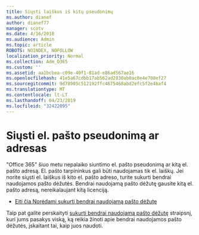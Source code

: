 ```yaml
---
title: Siųsti laiškus iš kitų pseudonimų
ms.author: dianef
author: dianef77
manager: scotv
ms.date: 4/16/2018
ms.audience: Admin
ms.topic: article
ROBOTS: NOINDEX, NOFOLLOW
localization_priority: Normal
ms.collection: Adm_O365
ms.custom: ''
ms.assetid: aa1bcbea-c09e-40f1-81ad-e86ad567ae16
ms.openlocfilehash: 41e5a67cdbb17ab562ad2830ab0ac0e4e708ef27
ms.sourcegitcommit: 9d78905c512192ffc4675468abd2efc5f2e4baf4
ms.translationtype: MT
ms.contentlocale: lt-LT
ms.lasthandoff: 04/23/2019
ms.locfileid: "32422095"
---
```

# <a name="send-email-from-an-alias-or-secondary-address"></a>Siųsti el. pašto pseudonimą ar adresas

"Office 365" šiuo metu nepalaiko siuntimo el. pašto pseudonimą ar kitą el. pašto adresą. El. pašto tarpininkus gali būti naudojamas tik el. laiškų. Jei norite siųsti el. laiškus iš kito el. pašto adreso, turite sukurti bendrai naudojamos pašto dėžutės. Bendrai naudojamą pašto dėžutę gausite kitą el. pašto adresą, nereikalaujant kitą licenciją. 
  
- [Eiti čia Norėdami sukurti bendrai naudojamą pašto dėžutę](https://portal.office.com/AdminPortal/Home#/AssistedGuide/addemailoptions)
    
Taip pat galite perskaityti [sukurti bendrai naudojamą pašto dėžutę](https://support.office.com/article/871a246d-3acd-4bba-948e-5de8be0544c9) straipsnį, kuri jums pasakys viską, ką reikia žinoti apie bendrai naudojamos pašto dėžutės, įskaitant tai, kaip juos naudoti. 
  

